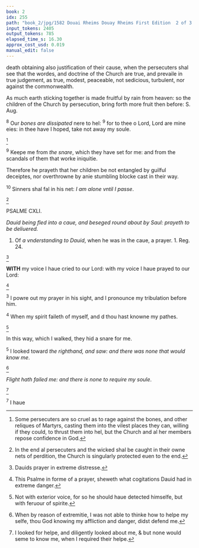 ```yaml
---
book: 2
idx: 255
path: "book_2/jpg/1582 Douai Rheims Douay Rheims First Edition  2 of 3 1610 Old Testament.pdf-255.jpg"
input_tokens: 2405
output_tokens: 785
elapsed_time_s: 16.30
approx_cost_usd: 0.019
manual_edit: false
---
```

death obtaining also justification of their cause, when the persecuters shal see that the wordes, and doctrine of the Church are true, and prevaile in true judgement, as true, modest, peaceable, not sedicious, turbulent, nor against the commonwealth.

<aside>As much earth sticking together is made fruitful by rain from heaven: so the children of the Church by persecution, bring forth more fruit then before: S. Aug.</aside>

<sup>8</sup> Our *bones are dissipated* nere to hel: <sup>9</sup> for to thee o Lord, Lord are mine eies: in thee have I hoped, take not away my soule.

[^1]

<sup>9</sup> Keepe me from *the snare*, which they have set for me: and from the scandals of them that worke iniquitie.

Therefore he prayeth that her children be not entangled by guilful deceiptes, nor overthrowne by anie stumbling blocke cast in their way.

<sup>10</sup> Sinners shal fal in his net: *I am alone vntil I passe*.

[^2]

PSALME CXLI.

*Dauid being fled into a caue, and beseged round about by Saul: prayeth to be deliuered.*

1. Of *a vnderstanding to Dauid*, when he was in the caue, a prayer. 1. Reg. 24.

[^3]

**WITH** my voice I haue cried to our Lord: with my voice I haue prayed to our Lord:

[^4]

<sup>3</sup> I powre out my prayer in his sight, and I pronounce my tribulation before him.

<sup>4</sup> When my spirit faileth of myself, and d thou hast knowne my pathes.

[^5]

In this way, which I walked, they hid a snare for me.

<sup>5</sup> I looked toward *the righthand, and saw: and there was none that would know me*.

[^6]

*Flight hath failed me: and there is none to require my soule*.

[^7]

<sup>7</sup> I haue

[^1]: Some persecuters are so cruel as to rage against the bones, and other reliques of Martyrs, casting them into the vilest places they can, willing if they could, to thrust them into hel, but the Church and al her members repose confidence in God.

[^2]: In the end al persecuters and the wicked shal be caught in their owne nets of perdition, the Church is singularly protected euen to the end.

[^3]: Dauids prayer in extreme distresse.

[^4]: This Psalme in forme of a prayer, sheweth what cogitations Dauid had in extreme danger.

[^5]: Not with exterior voice, for so he should haue detected himselfe, but with feruour of spirite.

[^6]: When by reason of extremitie, I was not able to thinke how to helpe my selfe, thou God knowing my affliction and danger, didst defend me.

[^7]: I looked for helpe, and diligently looked about me, & but none would seme to know me, when I required their helpe.